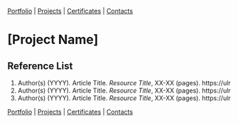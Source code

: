 [Portfolio](https://github.com/daluchkin/data-analyst-portfolio) |  [Projects](https://github.com/daluchkin/data-analyst-portfolio/blob/main/projects.md) | [Certificates](https://github.com/daluchkin/data-analyst-portfolio/blob/main/certificates.md) | [Contacts](https://github.com/daluchkin/data-analyst-portfolio#my_contacts)

# [Project Name]

## Reference List

1. Author(s) (YYYY). Article Title. _Resource Title_, XX-XX (pages). https://ulr
2. Author(s) (YYYY). Article Title. _Resource Title_, XX-XX (pages). https://ulr
3. Author(s) (YYYY). Article Title. _Resource Title_, XX-XX (pages). https://ulr


[Portfolio](https://github.com/daluchkin/data-analyst-portfolio) |  [Projects](https://github.com/daluchkin/data-analyst-portfolio/blob/main/projects.md) | [Certificates](https://github.com/daluchkin/data-analyst-portfolio/blob/main/certificates.md) | [Contacts](https://github.com/daluchkin/data-analyst-portfolio#my_contacts)